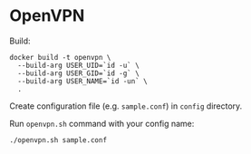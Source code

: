 # OpenVPN

Build:

```console
docker build -t openvpn \
  --build-arg USER_UID=`id -u` \
  --build-arg USER_GID=`id -g` \
  --build-arg USER_NAME=`id -un` \
  .
```

Create configuration file (e.g. `sample.conf`) in `config` directory.

Run `openvpn.sh` command with your config name:

```console
./openvpn.sh sample.conf
```
